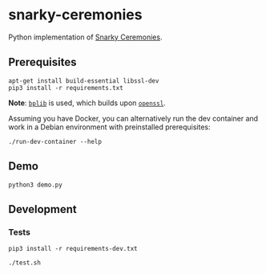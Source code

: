 # snarky-ceremonies

Python implementation of [Snarky Ceremonies](https://eprint.iacr.org/2021/219.pdf).

## Prerequisites

```commandline
apt-get install build-essential libssl-dev
pip3 install -r requirements.txt
```

**Note**: [`bplib`](https://github.com/gdanezis/bplib) is used, which builds upon 
[`openssl`](https://github.com/openssl/openssl).

Assuming you have Docker, you can alternatively run the dev container and work 
in a Debian environment with preinstalled prerequisites:

```commandline
./run-dev-container --help
```

## Demo

```commandline
python3 demo.py
```

## Development

### Tests

```commandline
pip3 install -r requirements-dev.txt
```

```commandline
./test.sh
```
